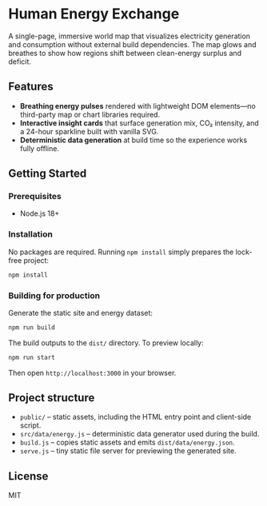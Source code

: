 # Human Energy Exchange

A single-page, immersive world map that visualizes electricity generation and consumption without external build dependencies.
The map glows and breathes to show how regions shift between clean-energy surplus and deficit.

## Features

- **Breathing energy pulses** rendered with lightweight DOM elements—no third-party map or chart libraries required.
- **Interactive insight cards** that surface generation mix, CO₂ intensity, and a 24-hour sparkline built with vanilla SVG.
- **Deterministic data generation** at build time so the experience works fully offline.

## Getting Started

### Prerequisites

- Node.js 18+

### Installation

No packages are required. Running `npm install` simply prepares the lock-free project:

```bash
npm install
```

### Building for production

Generate the static site and energy dataset:

```bash
npm run build
```

The build outputs to the `dist/` directory. To preview locally:

```bash
npm run start
```

Then open `http://localhost:3000` in your browser.

## Project structure

- `public/` – static assets, including the HTML entry point and client-side script.
- `src/data/energy.js` – deterministic data generator used during the build.
- `build.js` – copies static assets and emits `dist/data/energy.json`.
- `serve.js` – tiny static file server for previewing the generated site.

## License

MIT
